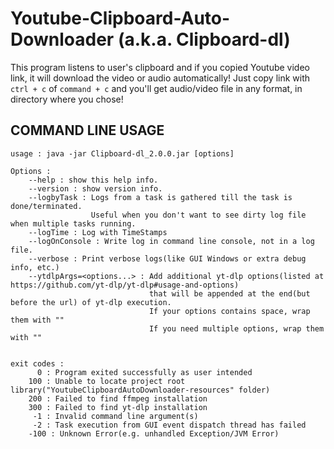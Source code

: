 # Youtube-Clipboard-Auto-Downloader (a.k.a. Clipboard-dl)

This program listens to user's clipboard and if you copied Youtube video link, it will download the video or audio automatically!
Just copy link with `ctrl + c` of `command + c` and you'll get audio/video file in any format, in directory where you chose!

## COMMAND LINE USAGE
```
usage : java -jar Clipboard-dl_2.0.0.jar [options]

Options :
	--help : show this help info.
	--version : show version info.
	--logbyTask : Logs from a task is gathered till the task is done/terminated.
	              Useful when you don't want to see dirty log file when multiple tasks running.
	--logTime : Log with TimeStamps
	--logOnConsole : Write log in command line console, not in a log file.
	--verbose : Print verbose logs(like GUI Windows or extra debug info, etc.)
	--ytdlpArgs=<options...> : Add additional yt-dlp options(listed at https://github.com/yt-dlp/yt-dlp#usage-and-options)
	                           that will be appended at the end(but before the url) of yt-dlp execution.
	                           If your options contains space, wrap them with ""
	                           If you need multiple options, wrap them with ""


exit codes :
	  0 : Program exited successfully as user intended
	100 : Unable to locate project root library("YoutubeClipboardAutoDownloader-resources" folder)
	200 : Failed to find ffmpeg installation
	300 : Failed to find yt-dlp installation
	 -1 : Invalid command line argument(s)
	 -2 : Task execution from GUI event dispatch thread has failed
	-100 : Unknown Error(e.g. unhandled Exception/JVM Error)
```
